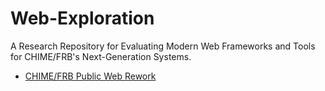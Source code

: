 # Web-Exploration
A Research Repository for Evaluating Modern Web Frameworks and Tools for CHIME/FRB's Next-Generation Systems.

- [CHIME/FRB Public Web Rework](https://github.com/CHIMEFRB/web-exploration/blob/main/Public%20Web%20Rework/README.md)
